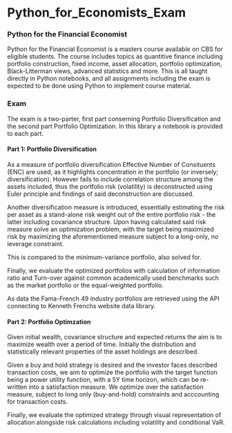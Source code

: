 # Python_for_Economists_Exam


### Python for the Financial Economist
Python for the Financial Economist is a masters course available on CBS for eligible students.
The course includes topics as quantitive finance including portfolio construction, fixed income, asset allocation, portfolio optimization, Black-Litterman views, advanced statistics and more.
This is all taught directly in Python notebooks, and all assignments including the exam is expected to be done using Python to implement course material.


### Exam
The exam is a two-parter, first part conserning Portfolio Diversification and the second part Portfolio Optimization. In this library a notebook is provided to each part. 

#### Part 1: Portfolio Diversification

As a measure of portfolio diversification Effective Number of Consituents (ENC) are used, as it highlights concentration in the portfolio (or inversely; diversification). However fails to include correlation structure among the assets included, thus the portfolio risk (volatility) is deconstructed using Euler principle and findings of said deconstruction are discussed.

Another diversification measure is introduced, essentially estimating the risk per asset as a stand-alone risk weight out of the entire portfolio risk - the latter including covariance structure. 
Upon having calculated said risk measure solve an optimization problem, with the target being maximized risk by maximizing the aforementioned measure subject to a long-only, no leverage constraint.

This is compared to the minimum-variance portfolio, also solved for.

Finally, we evaluate the optimized portfolios with calculation of information ratio and Turn-over against common academically used benchmarks such as the market portfolio or the equal-weighted portfolio.

As data the Fama-French 49 industry portfolios are retrieved using the API connecting to Kenneth Frenchs website data library.


#### Part 2: Portfolio Optimzation

Given initial wealth, covariance structure and expected returns the aim is to maximize wealth over a period of time. 
Initially the distribution and statistically relevant properties of the asset holdings are described.

Given a buy and hold strategy is desired and the investor faces described transaction costs, we aim to optimize the portfolio with the target function being a power utility function, with a 5Y time horizon, which can be re-written into a satisfaction measure. We optimize over the satisfaction measure, subject to long only (buy-and-hold) constraints and acccounting for transaction costs. 

Finally, we evaluate the optimized strategy through visual representation of allocation alongside risk calculations including volatility and conditional VaR. 

